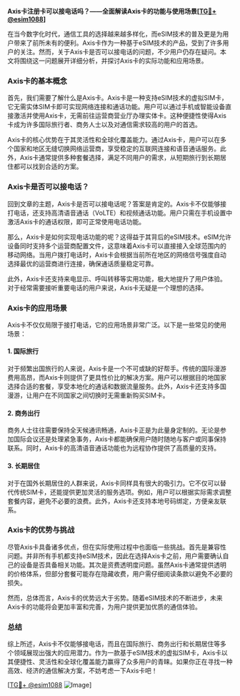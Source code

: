 **Axis卡注册卡可以接电话吗？——全面解读Axis卡的功能与使用场景[[TG💪+ @esim1088](https://t.me/s/esim1088)]**

在当今数字化时代，通信工具的选择越来越多样化，而eSIM技术的普及更是为用户带来了前所未有的便利。Axis卡作为一种基于eSIM技术的产品，受到了许多用户的关注。然而，关于Axis卡是否可以接电话的问题，不少用户仍存在疑问。本文将围绕这一问题展开详细分析，并探讨Axis卡的实际功能和应用场景。

### Axis卡的基本概念

首先，我们需要了解什么是Axis卡。Axis卡是一种支持eSIM技术的虚拟SIM卡，它无需实体SIM卡即可实现网络连接和通话功能。用户可以通过手机或智能设备直接激活并使用Axis卡，无需前往运营商营业厅办理实体卡。这种便捷性使得Axis卡成为许多国际旅行者、商务人士以及对通信需求较高的用户的首选。

Axis卡的核心优势在于其灵活性和全球化覆盖能力。通过Axis卡，用户可以在多个国家和地区无缝切换网络运营商，享受稳定的互联网连接和语音通话服务。此外，Axis卡通常提供多种套餐选择，满足不同用户的需求，从短期旅行到长期居住都可以找到合适的方案。

### Axis卡是否可以接电话？

回到文章的主题，Axis卡是否可以接电话呢？答案是肯定的。Axis卡不仅能够接打电话，还支持高清语音通话（VoLTE）和视频通话功能。用户只需在手机设置中激活Axis卡的通话权限，即可正常使用电话功能。

那么，Axis卡是如何实现电话功能的呢？这得益于其背后的eSIM技术。eSIM允许设备同时支持多个运营商配置文件，这意味着Axis卡可以直接接入全球范围内的移动网络。当用户拨打电话时，Axis卡会根据当前所在地区的网络信号强度自动选择最优的运营商进行连接，确保通话质量稳定可靠。

此外，Axis卡还支持来电显示、呼叫转移等实用功能，极大地提升了用户体验。对于经常需要接听重要电话的用户来说，Axis卡无疑是一个理想的选择。

### Axis卡的应用场景

Axis卡不仅仅局限于接打电话，它的应用场景非常广泛。以下是一些常见的使用场景：

#### 1. 国际旅行
对于频繁出国旅行的人来说，Axis卡是一个不可或缺的好帮手。传统的国际漫游费用高昂，而Axis卡则提供了更具性价比的解决方案。用户可以根据目的地国家选择合适的套餐，享受本地化的通话和数据流量服务。此外，Axis卡还支持多国漫游，让用户在不同国家之间切换时无需重新购买SIM卡。

#### 2. 商务出行
商务人士往往需要保持全天候通讯畅通，Axis卡正是为此量身定制的。无论是参加国际会议还是处理紧急事务，Axis卡都能确保用户随时随地与客户或同事保持联系。同时，Axis卡的高清语音通话功能也为远程协作提供了高质量的支持。

#### 3. 长期居住
对于在国外长期居住的人群来说，Axis卡同样具有很大的吸引力。它不仅可以替代传统SIM卡，还能提供更加灵活的服务选项。例如，用户可以根据实际需求调整套餐内容，避免不必要的浪费。此外，Axis卡还支持本地号码绑定，方便亲友联系。

### Axis卡的优势与挑战

尽管Axis卡具备诸多优点，但在实际使用过程中也面临一些挑战。首先是兼容性问题。并非所有手机都支持eSIM技术，因此在选择Axis卡之前，用户需要确认自己的设备是否具备相关功能。其次是资费透明度问题。虽然Axis卡通常提供透明的价格体系，但部分套餐可能存在隐藏收费，用户需仔细阅读条款以避免不必要的损失。

然而，总体而言，Axis卡的优势远大于劣势。随着eSIM技术的不断进步，未来Axis卡的功能将会更加丰富和完善，为用户提供更加优质的通信体验。

### 总结

综上所述，Axis卡不仅能够接电话，而且在国际旅行、商务出行和长期居住等多个领域展现出强大的应用潜力。作为一款基于eSIM技术的虚拟SIM卡，Axis卡以其便捷性、灵活性和全球化覆盖能力赢得了众多用户的青睐。如果你正在寻找一种高效、经济的通信解决方案，不妨考虑一下Axis卡吧！

[[TG💪+ @esim1088](https://t.me/s/esim1088) ![Image](https://i.postimg.cc/4NQfJmqS/Snipaste-2025-05-13-00-14-12.png)]